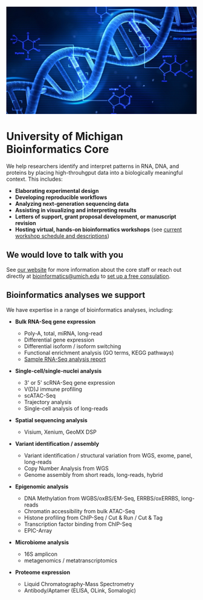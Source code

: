 ![DNA](res_brcf_bioinformatics_dna_stock_blue.jpeg)
# University of Michigan Bioinformatics Core

We help researchers identify and interpret patterns in RNA, DNA, and proteins by placing high-throuhgput data into a biologically meaningful context. This includes:

- **Elaborating experimental design**
- **Developing reproducible workflows**
- **Analyzing next-generation sequencing data**
- **Assisting in visualizing and interpreting results**
- **Letters of support, grant proposal development, or manuscript revision**
- **Hosting virtual, hands-on bioinformatics workshops** (see [current workshop schedule and descriptions](https://michmed.org/XYQwq))

## We would love to talk with you

See [our website](https://michmed.org/GqGzZ) for more information about the core staff or reach out directly at bioinformatics@umich.edu to [set up a free consulation](https://docs.google.com/forms/d/e/1FAIpQLSepk7VqOl3xmBgkZybrl71VuQmKk3YmkgmpaBO4dD2hOtIh4w/viewform).

## Bioinformatics analyses we support

We have expertise in a range of bioinformatics analyses, including:

- **Bulk RNA-Seq gene expression**

    - Poly-A, total, miRNA, long-read
    - Differential gene expression
    - Differential isoform / isoform switching 
    - Functional enrichment analysis (GO terms, KEGG pathways)
    - [Sample RNA-Seq analysis report](https://umich-brcf-bioinf.github.io/Watermelon/doc/SampleReport.html)

- **Single-cell/single-nuclei analysis**
 
    - 3' or 5' scRNA-Seq gene expression
    - V(D)J immune profiling
    - scATAC-Seq
    - Trajectory analysis
    - Single-cell analysis of long-reads

- **Spatial sequencing analysis**

    - Visium, Xenium, GeoMX DSP

- **Variant identification / assembly**

    - Variant identification / structural variation from WGS, exome, panel, long-reads
    - Copy Number Analysis from WGS
    - Genome assembly from short reads, long-reads, hybrid

- **Epigenomic analysis**

    - DNA Methylation from WGBS/oxBS/EM-Seq, ERRBS/oxERRBS, long-reads
    - Chromatin accessibility from bulk ATAC-Seq
    - Histone profiling from ChIP-Seq / Cut & Run / Cut & Tag
    - Transcription factor binding from ChIP-Seq
    - EPIC-Array

- **Microbiome analysis**

    - 16S amplicon
    - metagenomics / metatranscriptomics

- **Proteome expression**

    - Liquid Chromatography-Mass Spectrometry
    - Antibody/Aptamer (ELISA, OLink, Somalogic)

